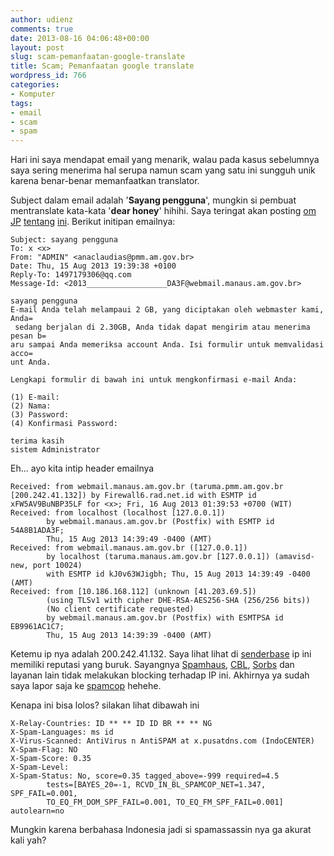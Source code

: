 ```yaml
---
author: udienz
comments: true
date: 2013-08-16 04:06:48+00:00
layout: post
slug: scam-pemanfaatan-google-translate
title: Scam; Pemanfaatan google translate
wordpress_id: 766
categories:
- Komputer
tags:
- email
- scam
- spam
---
```


Hari ini saya mendapat email yang menarik, walau pada kasus sebelumnya saya sering menerima hal serupa namun scam yang satu ini sungguh unik karena benar-benar memanfaatkan translator.

Subject dalam email adalah '**Sayang pengguna**', mungkin si pembuat mentranslate kata-kata '**dear honey**' hihihi. Saya teringat akan posting [om JP](http://staff.blog.ui.ac.id/jp/2013/02/12/spam-pencurian-identitas-dan-teknologi-sistem-temu-kembali/) [tentang](http://staff.blog.ui.ac.id/jp/2010/08/23/another-phishing-attempt/) [ini](http://staff.blog.ui.ac.id/jp/2010/06/08/nigerian-scam-versi-indonesia/). Berikut initipan emailnya:


    
    
    Subject: sayang pengguna
    To: x <x>
    From: "ADMIN" <anaclaudias@pmm.am.gov.br>
    Date: Thu, 15 Aug 2013 19:39:38 +0100
    Reply-To: 1497179306@qq.com
    Message-Id: <2013__________________DA3F@webmail.manaus.am.gov.br>
    
    sayang pengguna
    E-mail Anda telah melampaui 2 GB, yang diciptakan oleh webmaster kami, Anda=
     sedang berjalan di 2.30GB, Anda tidak dapat mengirim atau menerima pesan b=
    aru sampai Anda memeriksa account Anda. Isi formulir untuk memvalidasi acco=
    unt Anda.
    
    Lengkapi formulir di bawah ini untuk mengkonfirmasi e-mail Anda:
    
    (1) E-mail:
    (2) Nama:
    (3) Password:
    (4) Konfirmasi Password:
    
    terima kasih
    sistem Administrator



Eh... ayo kita intip header emailnya

    
    Received: from webmail.manaus.am.gov.br (taruma.pmm.am.gov.br [200.242.41.132]) by Firewall6.rad.net.id with ESMTP id xFW5AV9BuNBP35LF for <x>; Fri, 16 Aug 2013 01:39:53 +0700 (WIT)
    Received: from localhost (localhost [127.0.0.1])
            by webmail.manaus.am.gov.br (Postfix) with ESMTP id 54A8B1ADA3F;
            Thu, 15 Aug 2013 14:39:49 -0400 (AMT)
    Received: from webmail.manaus.am.gov.br ([127.0.0.1])
            by localhost (taruma.manaus.am.gov.br [127.0.0.1]) (amavisd-new, port 10024)
            with ESMTP id kJ0v63WJigbh; Thu, 15 Aug 2013 14:39:49 -0400 (AMT)
    Received: from [10.186.168.112] (unknown [41.203.69.5])
            (using TLSv1 with cipher DHE-RSA-AES256-SHA (256/256 bits))
            (No client certificate requested)
            by webmail.manaus.am.gov.br (Postfix) with ESMTPSA id EB9961AC1C7;
            Thu, 15 Aug 2013 14:39:39 -0400 (AMT)



Ketemu ip nya adalah 200.242.41.132. Saya lihat lihat di [senderbase](http://www.senderbase.org/lookup?search_string=200.242.41.132) ip ini memiliki reputasi yang buruk. Sayangnya [Spamhaus](http://www.spamhaus.org/), [CBL](http://cbl.abuseat.org/lookup.cgi?ip=200.242.41.132), [Sorbs](http://www.sorbs.net/lookup.shtml?200.242.41.132) dan layanan lain tidak melakukan blocking terhadap IP ini. Akhirnya ya sudah saya lapor saja ke [spamcop](http://www.spamcop.net/) hehehe.

Kenapa ini bisa lolos? silakan lihat dibawah ini

    
    
    X-Relay-Countries: ID ** ** ID ID BR ** ** NG
    X-Spam-Languages: ms id
    X-Virus-Scanned: AntiVirus n AntiSPAM at x.pusatdns.com (IndoCENTER)
    X-Spam-Flag: NO
    X-Spam-Score: 0.35
    X-Spam-Level:
    X-Spam-Status: No, score=0.35 tagged_above=-999 required=4.5
            tests=[BAYES_20=-1, RCVD_IN_BL_SPAMCOP_NET=1.347, SPF_FAIL=0.001,
            TO_EQ_FM_DOM_SPF_FAIL=0.001, TO_EQ_FM_SPF_FAIL=0.001] autolearn=no
    



Mungkin karena berbahasa Indonesia jadi si spamassassin nya ga akurat kali yah?
